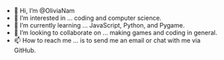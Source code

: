 - 👋 Hi, I’m @OliviaNam
- 👀 I’m interested in ... coding and computer science.
- 🌱 I’m currently learning ... JavaScript, Python, and Pygame.
- 💞️ I’m looking to collaborate on ... making games and coding in general.
- 📫 How to reach me ... is to send me an email or chat with me via GitHub.

<!---
OliviaNam/OliviaNam is a ✨ special ✨ repository because its `README.md` (this file) appears on your GitHub profile.
You can click the Preview link to take a look at your changes.
--->
